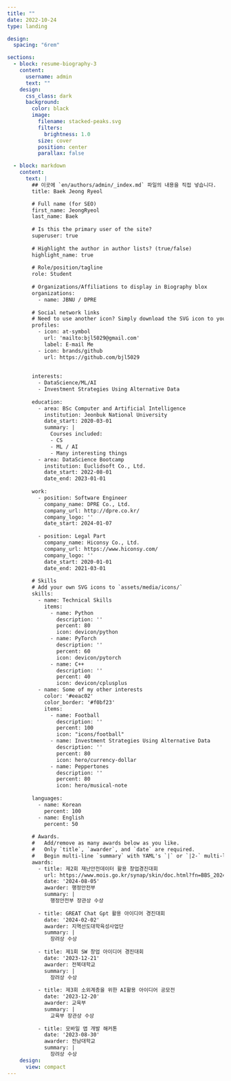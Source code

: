 ```yaml
---
title: ""
date: 2022-10-24
type: landing

design:
  spacing: "6rem"

sections:
  - block: resume-biography-3
    content:
      username: admin
      text: ""
    design:
      css_class: dark
      background:
        color: black
        image:
          filename: stacked-peaks.svg
          filters:
            brightness: 1.0
          size: cover
          position: center
          parallax: false

  - block: markdown
    content:
      text: |
        ## 이곳에 `en/authors/admin/_index.md` 파일의 내용을 직접 넣습니다.
        title: Baek Jeong Ryeol

        # Full name (for SEO)
        first_name: JeongRyeol
        last_name: Baek
        
        # Is this the primary user of the site?
        superuser: true
        
        # Highlight the author in author lists? (true/false)
        highlight_name: true
        
        # Role/position/tagline
        role: Student
        
        # Organizations/Affiliations to display in Biography blox
        organizations:
          - name: JBNU / DPRE
        
        # Social network links
        # Need to use another icon? Simply download the SVG icon to your `assets/media/icons/` folder.
        profiles:
          - icon: at-symbol
            url: 'mailto:bjl5029@gmail.com'
            label: E-mail Me
          - icon: brands/github
            url: https://github.com/bjl5029
        
        
        interests:
          - DataScience/ML/AI
          - Investment Strategies Using Alternative Data
        
        education:
          - area: BSc Computer and Artificial Intelligence
            institution: Jeonbuk National University
            date_start: 2020-03-01
            summary: |
              Courses included:
              - CS      
              - ML / AI
              - Many interesting things
          - area: DataScience Bootcamp
            institution: Euclidsoft Co., Ltd.
            date_start: 2022-08-01
            date_end: 2023-01-01
        
        work:
          - position: Software Engineer
            company_name: DPRE Co., Ltd.
            company_url: http://dpre.co.kr/
            company_logo: ''
            date_start: 2024-01-07
        
          - position: Legal Part
            company_name: Hiconsy Co., Ltd.
            company_url: https://www.hiconsy.com/
            company_logo: ''
            date_start: 2020-01-01
            date_end: 2021-03-01
        
        # Skills
        # Add your own SVG icons to `assets/media/icons/`
        skills:
          - name: Technical Skills
            items:
              - name: Python
                description: ''
                percent: 80
                icon: devicon/python
              - name: PyTorch
                description: ''
                percent: 60
                icon: devicon/pytorch
              - name: C++
                description: ''
                percent: 40
                icon: devicon/cplusplus
          - name: Some of my other interests
            color: '#eeac02'
            color_border: '#f0bf23'
            items:
              - name: Football
                description: ''
                percent: 100
                icon: "icons/football"
              - name: Investment Strategies Using Alternative Data
                description: ''
                percent: 80
                icon: hero/currency-dollar
              - name: Peppertones
                description: ''
                percent: 80
                icon: hero/musical-note
        
        languages:
          - name: Korean
            percent: 100
          - name: English
            percent: 50
        
        # Awards.
        #   Add/remove as many awards below as you like.
        #   Only `title`, `awarder`, and `date` are required.
        #   Begin multi-line `summary` with YAML's `|` or `|2-` multi-line prefix and indent 2 spaces below.
        awards:
          - title: 제2회 재난안전데이터 활용 창업경진대회
            url: https://www.mois.go.kr/synap/skin/doc.html?fn=BBS_2024050104084346001&rs=/synapFile/202409/&synapUrl=%2Fsynap%2Fskin%2Fdoc.html%3Ffn%3DBBS_2024050104084346001%26rs%3D%2FsynapFile%2F202409%2F&synapMessage=%EC%A0%95%EC%83%81
            date: '2024-08-05'
            awarder: 행정안전부
            summary: |
              행정안전부 장관상 수상
        
          - title: GREAT Chat Gpt 활용 아이디어 경진대회
            date: '2024-02-02'
            awarder: 지역선도대학육성사업단
            summary: |
              장려상 수상
        
          - title: 제1회 SW 창업 아이디어 경진대회
            date: '2023-12-21'
            awarder: 전북대학교
            summary: |
              장려상 수상
        
          - title: 제3회 소외계층을 위한 AI활용 아이디어 공모전
            date: '2023-12-20'
            awarder: 교육부
            summary: |
              교육부 장관상 수상
        
          - title: 모바일 앱 개발 해커톤
            date: '2023-08-30'
            awarder: 전남대학교
            summary: |
              장려상 수상
    design:
      view: compact
---
```

